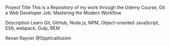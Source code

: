 Project Title
This is a Repository of my work through the Udemy Course, Git a Web Developer Job: Mastering the Modern Workflow

Description
Learn Git, GitHub, Node.js, NPM, Object-oriented JavaScript, ES6, webpack, Gulp, BEM


Kevan Rayner
@Oppticalilusion
